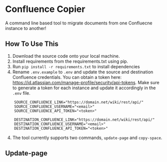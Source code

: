 Confluence Copier
==============================

 A command line based tool to migrate documents from one Confluecne instance to another! 

How To Use This
---------------

1. Download the source code onto your local machine.
2. Install requirements from the requirements.txt using pip.
3. Run `pip install -r requirements.txt` to install dependencies
4. Rename `.env.example` to `.env` and update the source and destination Confluence credentials. You can obtain a token here: https://id.atlassian.com/manage-profile/security/api-tokens. Make sure to generate a token for each instance and update it accordingly in the `.env` file.
```
    SOURCE_CONFLUENCE_LINK="https://domain.net/wiki/rest/api/"
    SOURCE_CONFLUENCE_USERNAME="<email>"
    SOURCE_CONFLUENCE_API_TOKEN="<token>"

    DESTINATION_CONFLUENCE_LINK="https://domain.net/wiki/rest/api/"
    DESTINATION_CONFLUENCE_USERNAME="<email>"
    DESTINATION_CONFLUENCE_API_TOKEN="<token>"
```
4. The tool currently supports two commands, `update-page` and `copy-space`. 

Update-page
-------
